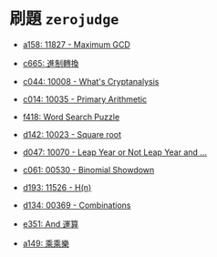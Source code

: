 # 刷題 `zerojudge`



- [a158: 11827 - Maximum GCD](https://github.com/kurase023/cyim_coding/tree/main/contents/problems/a158.md)
- [c665: 進制轉換](https://github.com/kurase023/cyim_coding/tree/main/contents/problems/c665.md)
- [c044: 10008 - What's Cryptanalysis](https://github.com/kurase023/cyim_coding/tree/main/contents/problems/c044.md)
- [c014: 10035 - Primary Arithmetic](https://github.com/kurase023/cyim_coding/tree/main/contents/problems/c014.md)

- [f418: Word Search Puzzle](https://github.com/kurase023/cyim_coding/tree/main/contents/problems/f418.md)
- [d142: 10023 - Square root](https://github.com/kurase023/cyim_coding/tree/main/contents/problems/d142.md)
- [d047: 10070 - Leap Year or Not Leap Year and ...](https://github.com/kurase023/cyim_coding/tree/main/contents/problems/d047.md)
- [c061: 00530 - Binomial Showdown](https://github.com/kurase023/cyim_coding/tree/main/contents/problems/c061.md)
- [d193: 11526 - H(n)](https://github.com/kurase023/cyim_coding/tree/main/contents/problems/d193.md)
- [d134: 00369 - Combinations](https://github.com/kurase023/cyim_coding/tree/main/contents/problems/d134.md)
- [e351: And 運算](https://github.com/kurase023/cyim_coding/tree/main/contents/problems/e351.md)
- [a149: 乘乘樂](https://github.com/kurase023/cyim_coding/tree/main/contents/problems/a149.md)
[](https://github.com/kurase023/cyim_coding/tree/main/contents/problems/.md)
[](https://github.com/kurase023/cyim_coding/tree/main/contents/problems/.md)
[](https://github.com/kurase023/cyim_coding/tree/main/contents/problems/.md)
[](https://github.com/kurase023/cyim_coding/tree/main/contents/problems/.md)
[](https://github.com/kurase023/cyim_coding/tree/main/contents/problems/.md)
[](https://github.com/kurase023/cyim_coding/tree/main/contents/problems/.md)
[](https://github.com/kurase023/cyim_coding/tree/main/contents/problems/.md)
[](https://github.com/kurase023/cyim_coding/tree/main/contents/problems/.md)
[](https://github.com/kurase023/cyim_coding/tree/main/contents/problems/.md)